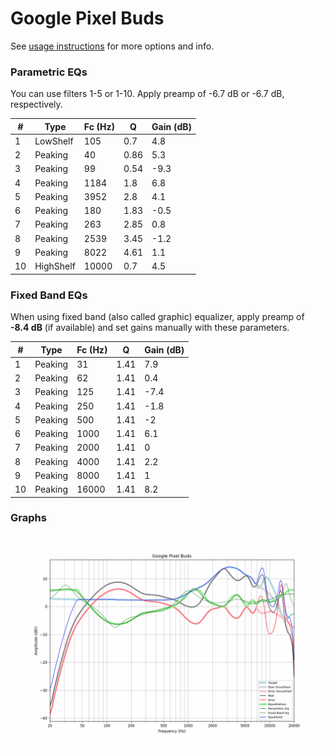 # Google Pixel Buds
See [usage instructions](https://github.com/jaakkopasanen/AutoEq#usage) for more options and info.

### Parametric EQs
You can use filters 1-5 or 1-10. Apply preamp of -6.7 dB or -6.7 dB, respectively.

|   # | Type      |   Fc (Hz) |    Q |   Gain (dB) |
|-----|-----------|-----------|------|-------------|
|   1 | LowShelf  |       105 | 0.7  |         4.8 |
|   2 | Peaking   |        40 | 0.86 |         5.3 |
|   3 | Peaking   |        99 | 0.54 |        -9.3 |
|   4 | Peaking   |      1184 | 1.8  |         6.8 |
|   5 | Peaking   |      3952 | 2.8  |         4.1 |
|   6 | Peaking   |       180 | 1.83 |        -0.5 |
|   7 | Peaking   |       263 | 2.85 |         0.8 |
|   8 | Peaking   |      2539 | 3.45 |        -1.2 |
|   9 | Peaking   |      8022 | 4.61 |         1.1 |
|  10 | HighShelf |     10000 | 0.7  |         4.5 |

### Fixed Band EQs
When using fixed band (also called graphic) equalizer, apply preamp of **-8.4 dB** (if available) and set gains manually with these parameters.

|   # | Type    |   Fc (Hz) |    Q |   Gain (dB) |
|-----|---------|-----------|------|-------------|
|   1 | Peaking |        31 | 1.41 |         7.9 |
|   2 | Peaking |        62 | 1.41 |         0.4 |
|   3 | Peaking |       125 | 1.41 |        -7.4 |
|   4 | Peaking |       250 | 1.41 |        -1.8 |
|   5 | Peaking |       500 | 1.41 |        -2   |
|   6 | Peaking |      1000 | 1.41 |         6.1 |
|   7 | Peaking |      2000 | 1.41 |         0   |
|   8 | Peaking |      4000 | 1.41 |         2.2 |
|   9 | Peaking |      8000 | 1.41 |         1   |
|  10 | Peaking |     16000 | 1.41 |         8.2 |

### Graphs
![](./Google%20Pixel%20Buds.png)
